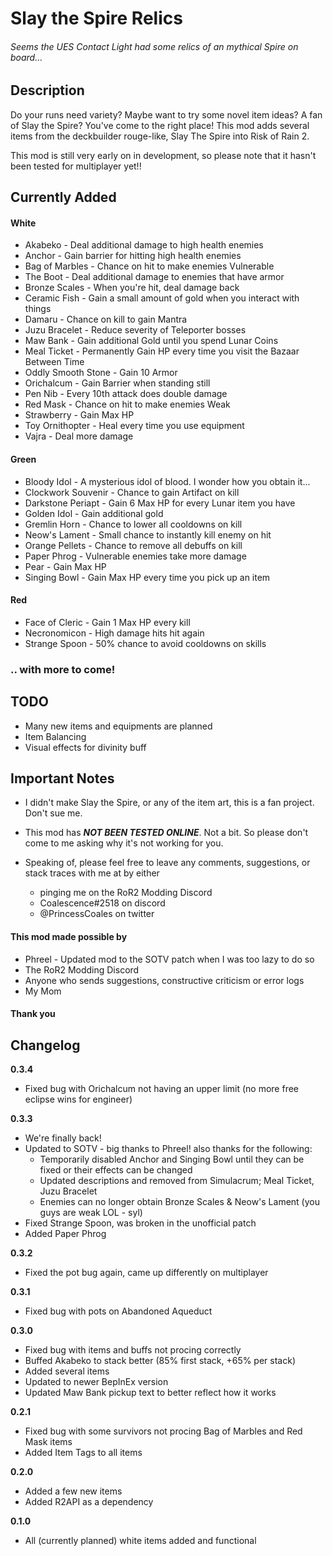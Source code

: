 # Slay the Spire Relics
###### Seems the UES Contact Light had some relics of an mythical Spire on board...
## Description

Do your runs need variety? Maybe want to try some novel item ideas? A fan of Slay the Spire? You've come to the right place! This mod adds several items from the deckbuilder rouge-like, Slay The Spire into Risk of Rain 2.

This mod is still very early on in development, so please note that it hasn't been tested for multiplayer yet!!

## Currently Added
#### White
* Akabeko - Deal additional damage to high health enemies
* Anchor - Gain barrier for hitting high health enemies
* Bag of Marbles - Chance on hit to make enemies Vulnerable
* The Boot - Deal additional damage to enemies that have armor
* Bronze Scales - When you're hit, deal damage back
* Ceramic Fish - Gain a small amount of gold when you interact with things
* Damaru - Chance on kill to gain Mantra
* Juzu Bracelet - Reduce severity of Teleporter bosses
* Maw Bank - Gain additional Gold until you spend Lunar Coins
* Meal Ticket - Permanently Gain HP every time you visit the Bazaar Between Time
* Oddly Smooth Stone - Gain 10 Armor
* Orichalcum - Gain Barrier when standing still
* Pen Nib - Every 10th attack does double damage
* Red Mask - Chance on hit to make enemies Weak
* Strawberry - Gain Max HP
* Toy Ornithopter - Heal every time you use equipment
* Vajra - Deal more damage

#### Green
* Bloody Idol - A mysterious idol of blood. I wonder how you obtain it...
* Clockwork Souvenir - Chance to gain Artifact on kill
* Darkstone Periapt - Gain 6 Max HP for every Lunar item you have
* Golden Idol - Gain additional gold
* Gremlin Horn - Chance to lower all cooldowns on kill
* Neow's Lament - Small chance to instantly kill enemy on hit
* Orange Pellets - Chance to remove all debuffs on kill
* Paper Phrog - Vulnerable enemies take more damage
* Pear - Gain Max HP
* Singing Bowl - Gain Max HP every time you pick up an item

#### Red
* Face of Cleric - Gain 1 Max HP every kill
* Necronomicon - High damage hits hit again
* Strange Spoon - 50% chance to avoid cooldowns on skills

### .. with more to come!

## TODO
* Many new items and equipments are planned
* Item Balancing
* Visual effects for divinity buff

## Important Notes
* I didn't make Slay the Spire, or any of the item art, this is a fan project. Don't sue me.
* This mod has ***NOT BEEN TESTED ONLINE***. Not a bit. So please don't come to me asking why it's not working for you.
* Speaking of, please feel free to leave any comments, suggestions, or stack traces with me at by either

	* pinging me on the RoR2 Modding Discord
	* Coalescence#2518 on discord 
	* @PrincessCoales on twitter

#### This mod made possible by
* Phreel - Updated mod to the SOTV patch when I was too lazy to do so
* The RoR2 Modding Discord
* Anyone who sends suggestions, constructive criticism or error logs
* My Mom
#### Thank you

## Changelog

**0.3.4**

* Fixed bug with Orichalcum not having an upper limit (no more free eclipse wins for engineer)

**0.3.3**

* We're finally back!
* Updated to SOTV - big thanks to Phreel! also thanks for the following:
	* Temporarily disabled Anchor and Singing Bowl until they can be fixed or their effects can be changed
	* Updated descriptions and removed from Simulacrum; Meal Ticket, Juzu Bracelet
	* Enemies can no longer obtain Bronze Scales & Neow's Lament (you guys are weak LOL - syl)
* Fixed Strange Spoon, was broken in the unofficial patch
* Added Paper Phrog

**0.3.2**

* Fixed the pot bug again, came up differently on multiplayer

**0.3.1**

* Fixed bug with pots on Abandoned Aqueduct

**0.3.0**

* Fixed bug with items and buffs not procing correctly
* Buffed Akabeko to stack better (85% first stack, +65% per stack)
* Added several items
* Updated to newer BepInEx version
* Updated Maw Bank pickup text to better reflect how it works

**0.2.1**

* Fixed bug with some survivors not procing Bag of Marbles and Red Mask items
* Added Item Tags to all items

**0.2.0**

* Added a few new items
* Added R2API as a dependency

**0.1.0**

* All (currently planned) white items added and functional